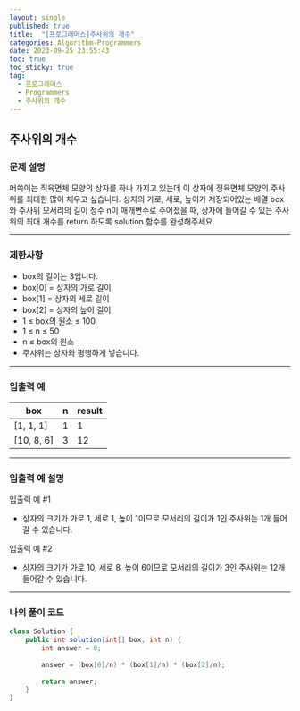 ```yaml
---
layout: single
published: true
title:  "[프로그래머스]주사위의 개수"
categories: Algorithm-Programmers
date: 2023-09-25 23:55:43
toc: true
toc_sticky: true
tag:   
  - 프로그래머스
  - Programmers
  - 주사위의 개수
---
```


## 주사위의 개수

### 문제 설명

머쓱이는 직육면체 모양의 상자를 하나 가지고 있는데 이 상자에 정육면체 모양의 주사위를 최대한 많이 채우고 싶습니다. 상자의 가로, 세로, 높이가 저장되어있는 배열 box와 주사위 모서리의 길이 정수 n이 매개변수로 주어졌을 때, 상자에 들어갈 수 있는 주사위의 최대 개수를 return 하도록 solution 함수를 완성해주세요.

----------------

### 제한사항

* box의 길이는 3입니다.
* box[0] = 상자의 가로 길이
* box[1] = 상자의 세로 길이
* box[2] = 상자의 높이 길이
* 1 ≤ box의 원소 ≤ 100
* 1 ≤ n ≤ 50
* n ≤ box의 원소
* 주사위는 상자와 평행하게 넣습니다.



----------------

### 입출력 예

|box|	n|	result|
|---|---|---|
|[1, 1, 1]|	1|	1|
|[10, 8, 6]|	3|	12|

----------------

### 입출력 예 설명

입출력 예 #1  

* 상자의 크기가 가로 1, 세로 1, 높이 1이므로 모서리의 길이가 1인 주사위는 1개 들어갈 수 있습니다.
  

입출력 예 #2  

* 상자의 크기가 가로 10, 세로 8, 높이 6이므로 모서리의 길이가 3인 주사위는 12개 들어갈 수 있습니다.
  



----------------

### 나의 풀이 코드

```java
class Solution {
    public int solution(int[] box, int n) {
        int answer = 0;
        
        answer = (box[0]/n) * (box[1]/n) * (box[2]/n);
        
        return answer;
    }
}
```


